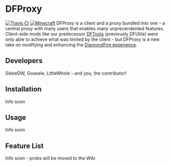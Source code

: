 # DFProxy
[![Travis CI](https://img.shields.io/travis/DFProxy/DFProxy)](https://travis-ci.org/DFProxy/DFProxy)
[![Minecraft](https://img.shields.io/badge/minecraft-1.13.2-informational)](https://minecraft.gamepedia.com/Java_Edition_1.13.2/)
DFProxy is a client and a proxy bundled into one - a central proxy with many users that enables many unprecendented features. Client-side mods like our predecessor [DFTools](https://github.com/KSashaDF/DFTools) (previously DFUtils) were only able to achieve what was limited by the client - but DFProxy is a new take on modifying and enhancing the [DiamondFire experience](https://mcdiamondfire.com).
## Developers
SiebeDW, Goseale, LittleWhole - and you, the contributor!
## Installation
Info soon
## Usage
Info soon
## Feature List
Info soon - probs will be moved to the Wiki
